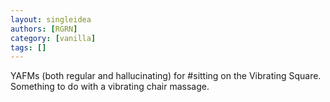 ```yaml
---
layout: singleidea
authors: [RGRN]
category: [vanilla]
tags: []
---
```

YAFMs (both regular and hallucinating) for #sitting on the Vibrating Square. Something to do with a vibrating chair massage.
